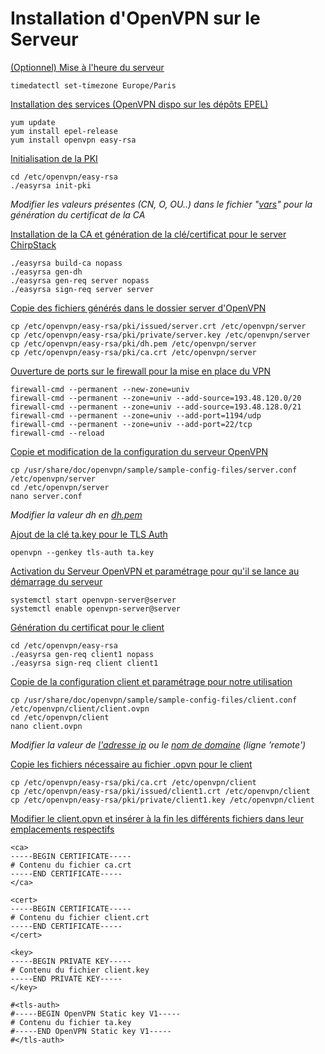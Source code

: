 # Installation d'OpenVPN sur le Serveur

<ins>(Optionnel) Mise à l'heure du serveur</ins>
```
timedatectl set-timezone Europe/Paris
```

<ins>Installation des services (OpenVPN dispo sur les dépôts EPEL)</ins>
```
yum update
yum install epel-release
yum install openvpn easy-rsa
```

<ins>Initialisation de la PKI</ins>
```
cd /etc/openvpn/easy-rsa
./easyrsa init-pki
```
*Modifier les valeurs présentes (CN, O, OU..) dans le fichier "<ins>vars</ins>" pour la génération du certificat de la CA*

<ins>Installation de la CA et génération de la clé/certificat pour le server ChirpStack</ins>
```
./easyrsa build-ca nopass
./easyrsa gen-dh
./easyrsa gen-req server nopass
./easyrsa sign-req server server
```

<ins>Copie des fichiers générés dans le dossier server d'OpenVPN</ins>
```
cp /etc/openvpn/easy-rsa/pki/issued/server.crt /etc/openvpn/server
cp /etc/openvpn/easy-rsa/pki/private/server.key /etc/openvpn/server
cp /etc/openvpn/easy-rsa/pki/dh.pem /etc/openvpn/server
cp /etc/openvpn/easy-rsa/pki/ca.crt /etc/openvpn/server
```

<ins>Ouverture de ports sur le firewall pour la mise en place du VPN</ins>
```
firewall-cmd --permanent --new-zone=univ
firewall-cmd --permanent --zone=univ --add-source=193.48.120.0/20
firewall-cmd --permanent --zone=univ --add-source=193.48.128.0/21
firewall-cmd --permanent --zone=univ --add-port=1194/udp
firewall-cmd --permanent --zone=univ --add-port=22/tcp
firewall-cmd --reload
```

<ins>Copie et modification de la configuration du serveur OpenVPN</ins>
```
cp /usr/share/doc/openvpn/sample/sample-config-files/server.conf /etc/openvpn/server
cd /etc/openvpn/server
nano server.conf
```
*Modifier la valeur dh en <ins>dh.pem</ins>*

<ins>Ajout de la clé ta.key pour le TLS Auth</ins>
```
openvpn --genkey tls-auth ta.key
```

<ins>Activation du Serveur OpenVPN et paramétrage pour qu'il se lance au démarrage du serveur</ins>
```
systemctl start openvpn-server@server
systemctl enable openvpn-server@server
```

<ins>Génération du certificat pour le client</ins>
```
cd /etc/openvpn/easy-rsa
./easyrsa gen-req client1 nopass
./easyrsa sign-req client client1
```

<ins>Copie de la configuration client et paramétrage pour notre utilisation</ins>
```
cp /usr/share/doc/openvpn/sample/sample-config-files/client.conf /etc/openvpn/client/client.ovpn
cd /etc/openvpn/client
nano client.ovpn
```
*Modifier la valeur de <ins>l'adresse ip</ins> ou le <ins>nom de domaine</ins> (ligne 'remote')</ins>*

<ins>Copie les fichiers nécessaire au fichier .opvn pour le client</ins>
```
cp /etc/openvpn/easy-rsa/pki/ca.crt /etc/openvpn/client
cp /etc/openvpn/easy-rsa/pki/issued/client1.crt /etc/openvpn/client
cp /etc/openvpn/easy-rsa/pki/private/client1.key /etc/openvpn/client
```

<ins>Modifier le <ins>client.opvn</ins> et insérer à la fin les différents fichiers dans leur emplacements respectifs</ins>
```
<ca>
-----BEGIN CERTIFICATE-----
# Contenu du fichier ca.crt
-----END CERTIFICATE-----
</ca>

<cert>
-----BEGIN CERTIFICATE-----
# Contenu du fichier client.crt
-----END CERTIFICATE-----
</cert>

<key>
-----BEGIN PRIVATE KEY-----
# Contenu du fichier client.key
-----END PRIVATE KEY-----
</key>

#<tls-auth>
#-----BEGIN OpenVPN Static key V1-----
# Contenu du fichier ta.key
#-----END OpenVPN Static key V1-----
#</tls-auth>
```
